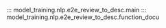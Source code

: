 <!-- ::: model_training.nlp.review_to_theme.data_encode_training
::: model_training.nlp.review_to_theme.data_encode -->
::: model_training.nlp.e2e_review_to_desc.main
::: model_training.nlp.e2e_review_to_desc.function_docu
<!-- ::: model_training.nlp.review_to_theme.performance_eval -->